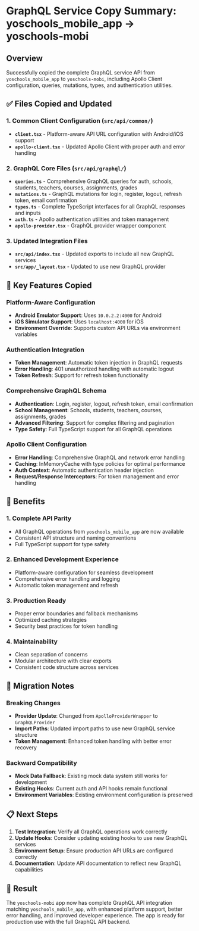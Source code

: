 # GraphQL Service Copy Summary: yoschools_mobile_app → yoschools-mobi

## Overview
Successfully copied the complete GraphQL service API from `yoschools_mobile_app` to `yoschools-mobi`, including Apollo Client configuration, queries, mutations, types, and authentication utilities.

## ✅ Files Copied and Updated

### 1. Common Client Configuration (`src/api/common/`)
- **`client.tsx`** - Platform-aware API URL configuration with Android/iOS support
- **`apollo-client.tsx`** - Updated Apollo Client with proper auth and error handling

### 2. GraphQL Core Files (`src/api/graphql/`)
- **`queries.ts`** - Comprehensive GraphQL queries for auth, schools, students, teachers, courses, assignments, grades
- **`mutations.ts`** - GraphQL mutations for login, register, logout, refresh token, email confirmation
- **`types.ts`** - Complete TypeScript interfaces for all GraphQL responses and inputs
- **`auth.ts`** - Apollo authentication utilities and token management
- **`apollo-provider.tsx`** - GraphQL provider wrapper component

### 3. Updated Integration Files
- **`src/api/index.tsx`** - Updated exports to include all new GraphQL services
- **`src/app/_layout.tsx`** - Updated to use new GraphQL provider

## 🔧 Key Features Copied

### Platform-Aware Configuration
- **Android Emulator Support**: Uses `10.0.2.2:4000` for Android
- **iOS Simulator Support**: Uses `localhost:4000` for iOS
- **Environment Override**: Supports custom API URLs via environment variables

### Authentication Integration
- **Token Management**: Automatic token injection in GraphQL requests
- **Error Handling**: 401 unauthorized handling with automatic logout
- **Token Refresh**: Support for refresh token functionality

### Comprehensive GraphQL Schema
- **Authentication**: Login, register, logout, refresh token, email confirmation
- **School Management**: Schools, students, teachers, courses, assignments, grades
- **Advanced Filtering**: Support for complex filtering and pagination
- **Type Safety**: Full TypeScript support for all GraphQL operations

### Apollo Client Configuration
- **Error Handling**: Comprehensive GraphQL and network error handling
- **Caching**: InMemoryCache with type policies for optimal performance
- **Auth Context**: Automatic authentication header injection
- **Request/Response Interceptors**: For token management and error handling

## 🚀 Benefits

### 1. **Complete API Parity**
- All GraphQL operations from `yoschools_mobile_app` are now available
- Consistent API structure and naming conventions
- Full TypeScript support for type safety

### 2. **Enhanced Development Experience**
- Platform-aware configuration for seamless development
- Comprehensive error handling and logging
- Automatic token management and refresh

### 3. **Production Ready**
- Proper error boundaries and fallback mechanisms
- Optimized caching strategies
- Security best practices for token handling

### 4. **Maintainability**
- Clean separation of concerns
- Modular architecture with clear exports
- Consistent code structure across services

## 🔄 Migration Notes

### Breaking Changes
- **Provider Update**: Changed from `ApolloProviderWrapper` to `GraphQLProvider`
- **Import Paths**: Updated import paths to use new GraphQL service structure
- **Token Management**: Enhanced token handling with better error recovery

### Backward Compatibility
- **Mock Data Fallback**: Existing mock data system still works for development
- **Existing Hooks**: Current auth and API hooks remain functional
- **Environment Variables**: Existing environment configuration is preserved

## 📋 Next Steps

1. **Test Integration**: Verify all GraphQL operations work correctly
2. **Update Hooks**: Consider updating existing hooks to use new GraphQL services
3. **Environment Setup**: Ensure production API URLs are configured correctly
4. **Documentation**: Update API documentation to reflect new GraphQL capabilities

## 🎯 Result

The `yoschools-mobi` app now has complete GraphQL API integration matching `yoschools_mobile_app`, with enhanced platform support, better error handling, and improved developer experience. The app is ready for production use with the full GraphQL API backend.
